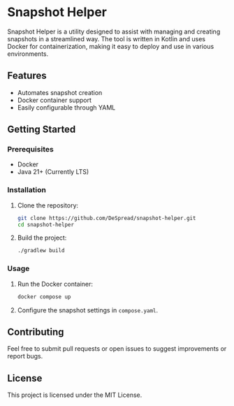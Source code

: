 
# Snapshot Helper

Snapshot Helper is a utility designed to assist with managing and creating snapshots in a streamlined way.
The tool is written in Kotlin and uses Docker for containerization, making it easy to deploy and use in various environments.

## Features
- Automates snapshot creation
- Docker container support
- Easily configurable through YAML

## Getting Started

### Prerequisites
- Docker
- Java 21+ (Currently LTS)

### Installation
1. Clone the repository:
   ```bash
   git clone https://github.com/DeSpread/snapshot-helper.git
   cd snapshot-helper
   ```
2. Build the project:
   ```bash
   ./gradlew build
   ```

### Usage
1. Run the Docker container:
   ```bash
   docker compose up
   ```

2. Configure the snapshot settings in `compose.yaml`.

## Contributing
Feel free to submit pull requests or open issues to suggest improvements or report bugs.

## License
This project is licensed under the MIT License.
